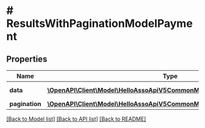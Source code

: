 # # ResultsWithPaginationModelPayment

## Properties

Name | Type | Description | Notes
------------ | ------------- | ------------- | -------------
**data** | [**\OpenAPI\Client\Model\HelloAssoApiV5CommonModelsStatisticsPayment[]**](HelloAssoApiV5CommonModelsStatisticsPayment.md) | Data property | [optional]
**pagination** | [**\OpenAPI\Client\Model\HelloAssoApiV5CommonModelsCommonPaginationModel**](HelloAssoApiV5CommonModelsCommonPaginationModel.md) |  | [optional]

[[Back to Model list]](../../README.md#models) [[Back to API list]](../../README.md#endpoints) [[Back to README]](../../README.md)
